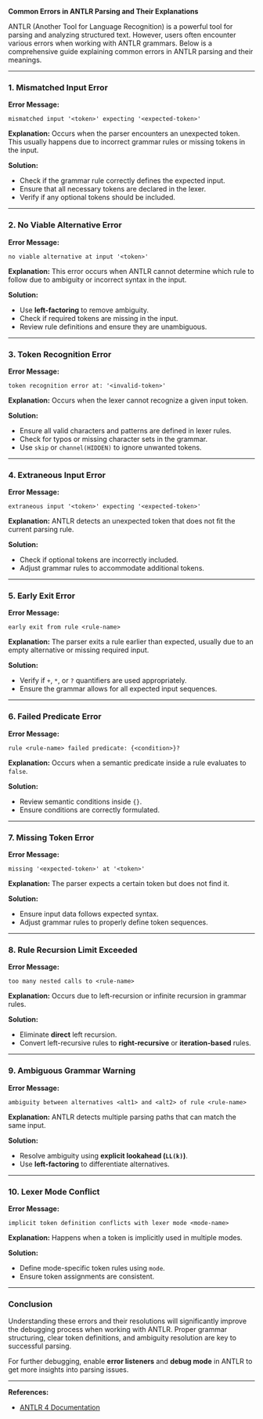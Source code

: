 **Common Errors in ANTLR Parsing and Their Explanations**

ANTLR (Another Tool for Language Recognition) is a powerful tool for parsing and analyzing structured text. However, users often encounter various errors when working with ANTLR grammars. Below is a comprehensive guide explaining common errors in ANTLR parsing and their meanings.

---

### 1. **Mismatched Input Error**
**Error Message:**
```
mismatched input '<token>' expecting '<expected-token>'
```
**Explanation:**
Occurs when the parser encounters an unexpected token. This usually happens due to incorrect grammar rules or missing tokens in the input.

**Solution:**
- Check if the grammar rule correctly defines the expected input.
- Ensure that all necessary tokens are declared in the lexer.
- Verify if any optional tokens should be included.

---

### 2. **No Viable Alternative Error**
**Error Message:**
```
no viable alternative at input '<token>'
```
**Explanation:**
This error occurs when ANTLR cannot determine which rule to follow due to ambiguity or incorrect syntax in the input.

**Solution:**
- Use **left-factoring** to remove ambiguity.
- Check if required tokens are missing in the input.
- Review rule definitions and ensure they are unambiguous.

---

### 3. **Token Recognition Error**
**Error Message:**
```
token recognition error at: '<invalid-token>'
```
**Explanation:**
Occurs when the lexer cannot recognize a given input token.

**Solution:**
- Ensure all valid characters and patterns are defined in lexer rules.
- Check for typos or missing character sets in the grammar.
- Use `skip` or `channel(HIDDEN)` to ignore unwanted tokens.

---

### 4. **Extraneous Input Error**
**Error Message:**
```
extraneous input '<token>' expecting '<expected-token>'
```
**Explanation:**
ANTLR detects an unexpected token that does not fit the current parsing rule.

**Solution:**
- Check if optional tokens are incorrectly included.
- Adjust grammar rules to accommodate additional tokens.

---

### 5. **Early Exit Error**
**Error Message:**
```
early exit from rule <rule-name>
```
**Explanation:**
The parser exits a rule earlier than expected, usually due to an empty alternative or missing required input.

**Solution:**
- Verify if `+`, `*`, or `?` quantifiers are used appropriately.
- Ensure the grammar allows for all expected input sequences.

---

### 6. **Failed Predicate Error**
**Error Message:**
```
rule <rule-name> failed predicate: {<condition>}?
```
**Explanation:**
Occurs when a semantic predicate inside a rule evaluates to `false`.

**Solution:**
- Review semantic conditions inside `{}`.
- Ensure conditions are correctly formulated.

---

### 7. **Missing Token Error**
**Error Message:**
```
missing '<expected-token>' at '<token>'
```
**Explanation:**
The parser expects a certain token but does not find it.

**Solution:**
- Ensure input data follows expected syntax.
- Adjust grammar rules to properly define token sequences.

---

### 8. **Rule Recursion Limit Exceeded**
**Error Message:**
```
too many nested calls to <rule-name>
```
**Explanation:**
Occurs due to left-recursion or infinite recursion in grammar rules.

**Solution:**
- Eliminate **direct** left recursion.
- Convert left-recursive rules to **right-recursive** or **iteration-based** rules.

---

### 9. **Ambiguous Grammar Warning**
**Error Message:**
```
ambiguity between alternatives <alt1> and <alt2> of rule <rule-name>
```
**Explanation:**
ANTLR detects multiple parsing paths that can match the same input.

**Solution:**
- Resolve ambiguity using **explicit lookahead (`LL(k)`)**.
- Use **left-factoring** to differentiate alternatives.

---

### 10. **Lexer Mode Conflict**
**Error Message:**
```
implicit token definition conflicts with lexer mode <mode-name>
```
**Explanation:**
Happens when a token is implicitly used in multiple modes.

**Solution:**
- Define mode-specific token rules using `mode`.
- Ensure token assignments are consistent.

---

### Conclusion
Understanding these errors and their resolutions will significantly improve the debugging process when working with ANTLR. Proper grammar structuring, clear token definitions, and ambiguity resolution are key to successful parsing.

For further debugging, enable **error listeners** and **debug mode** in ANTLR to get more insights into parsing issues.

---

**References:**
- [ANTLR 4 Documentation](https://www.antlr.org/)